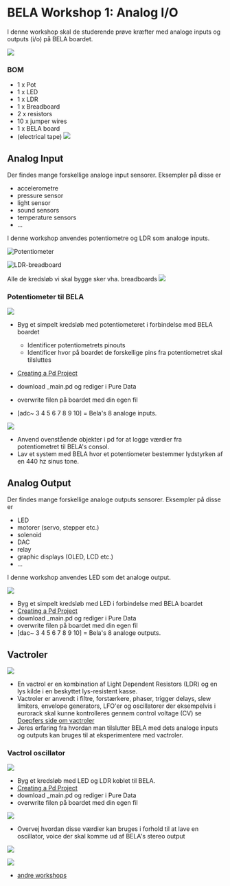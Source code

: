# BELA Workshop 1: Analog I/O
I denne workshop skal de studerende prøve kræfter med analoge inputs og outputs (i/o) på BELA boardet.

![](./media/BELA_AnalogIO.png)

### BOM
- 1 x Pot
- 1 x LED
- 1 x LDR
- 1 x Breadboard
- 2 x resistors
- 10 x jumper wires
- 1 x BELA board
- (electrical tape)
![](./media/BELAWorkshop1BOM.jpg)
## Analog Input
Der findes mange forskellige analoge input sensorer. Eksempler på disse er

- accelerometre
- pressure sensor
- light sensor
- sound sensors
- temperature sensors
- ...

I denne workshop anvendes potentiometre og LDR som analoge inputs.

![Potentiometer](https://www.digikey.dk/-/media/Images/Article%20Library/TechZone%20Articles/2021/May/The%20Fundamentals%20of%20Digital%20Potentiometers%20and%20How%20to%20Use%20Them/article-2021may-the-fundamentals-of-digital-fig1.jpg?la=en&ts=7103c327-388b-4a84-8620-851590a9ec9f)

![LDR-breadboard](./media/LDRBreadboardCircuit.png)

Alle de kredsløb vi skal bygge sker vha. breadboards
![](https://components101.com/sites/default/files/component_pin/Breadboard-Pinout.png)

### Potentiometer til BELA
![](https://learn.bela.io/assets/images/fritzing/pd//analog-input.png)

- Byg et simpelt kredsløb med potentiometeret i forbindelse med BELA boardet
	- Identificer potentiometrets pinouts
	- Identificer hvor på boardet de forskellige pins fra potentiometret skal tilsluttes
- [Creating a Pd Project](https://github.com/L4COUR/BELA_Aarhus_Audiodesign/tree/main#creating-a-pd-project)
- download _main.pd og rediger i Pure Data
- overwrite filen på boardet med din egen fil

- [adc~ 3 4 5 6 7 8 9 10] = Bela's 8 analoge inputs.

![](./media/BELA_debuggerTool.png)

- Anvend ovenstående objekter i pd for at logge værdier fra potentiometret til BELA's consol.
- Lav et system med BELA hvor et potentiometer bestemmer lydstyrken af en 440 hz sinus tone.

## Analog Output
Der findes mange forskellige analoge outputs sensorer. Eksempler på disse er

- LED
- motorer (servo, stepper etc.)
- solenoid
- DAC
- relay
- graphic displays (OLED, LCD etc.)
- ...

I denne workshop anvendes LED som det analoge output.

![](./media/BELAAnalogOut.png)

- Byg et simpelt kredsløb med LED i forbindelse med BELA boardet
- [Creating a Pd Project](https://github.com/L4COUR/BELA_Aarhus_Audiodesign/tree/main#creating-a-pd-project)
- download _main.pd og rediger i Pure Data
- overwrite filen på boardet med din egen fil
- [dac~ 3 4 5 6 7 8 9 10] = Bela's 8 analoge outputs.

## Vactroler
![](https://content.instructables.com/ORIG/FDN/1TFH/K0R1JGKR/FDN1TFHK0R1JGKR.jpg?auto=webp&frame=1&crop=3:2&width=320&md=a4660a600323ac2d0d3102e7c6d855f1)

- En vactrol er en kombination af Light Dependent Resistors (LDR) og en lys kilde i en beskyttet lys-resistent kasse.
- Vactroler er anvendt i filtre, forstærkere, phaser, trigger delays, slew limiters, envelope generators, LFO'er og oscillatorer der eksempelvis i eurorack skal kunne kontrolleres gennem control voltage (CV) se [Doepfers side om vactroler](https://doepfer.de/a100_man/Vactrol.htm)
- Jeres erfaring fra hvordan man tilslutter BELA med dets analoge inputs og outputs kan bruges til at eksperimentere med vactroler.

### Vactrol oscillator
![](./media/BELAsimpelVactrolCircuit.png)

- Byg et kredsløb med LED og LDR koblet til BELA.
- [Creating a Pd Project](https://github.com/L4COUR/BELA_Aarhus_Audiodesign/tree/main#creating-a-pd-project)
- download _main.pd og rediger i Pure Data
- overwrite filen på boardet med din egen fil

![](./media/LDRLEDBELA.png)

- Overvej hvordan disse værdier kan bruges i forhold til at lave en oscillator, voice der skal komme ud af BELA's stereo output

![](./BELA-VactrolOSC/BELAVactrolOscCircuit.png)

![](./BELA-VactrolOSC/VactrolCircuit.png)

- [andre workshops](./README.md)
